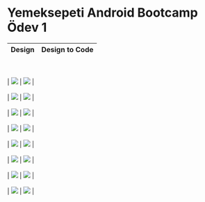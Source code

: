 # Yemeksepeti Android Bootcamp Ödev 1

| Design                             | Design to Code                             |
| ---------------------------------- | ------------------------------------------ |
<br /> <br />
| ![](./asset_readme/design_0_1.png) | ![](./asset_readme/design_to_code_0_1.png) |
<br /> <br />
| ![](./asset_readme/design_0_3.png) | ![](./asset_readme/design_to_code_0_3.png) |
<br /> <br />
| ![](./asset_readme/design_0_5.png) | ![](./asset_readme/design_to_code_0_5.png) |
<br /> <br />
| ![](./asset_readme/design_0_7.png) | ![](./asset_readme/design_to_code_0_7.png) |
<br /> <br />
| ![](./asset_readme/design_1_2.png) | ![](./asset_readme/design_to_code_1_2.png) |
<br /> <br />
| ![](./asset_readme/design_1_4.png) | ![](./asset_readme/design_to_code_1_4.png) |
<br /> <br />
| ![](./asset_readme/design_1_5.png) | ![](./asset_readme/design_to_code_1_5.png) |
<br /> <br />
| ![](./asset_readme/design_1_6.png) | ![](./asset_readme/design_to_code_1_6.png) |
